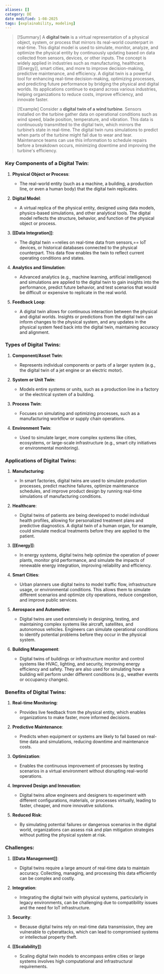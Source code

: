 ```yaml
---
aliases: []
category: DE
date modified: 1-08-2025
tags: [explainability, modeling]
---
```



>[!Summary]
> A **digital twin** is a virtual representation of a physical object, system, or process that mirrors its real-world counterpart in real-time. This digital model is used to simulate, monitor, analyze, and optimize the physical entity by continuously updating based on data collected from sensors, devices, or other inputs. The concept is widely applied in industries such as manufacturing, healthcare, [[Energy]], smart cities, and more to improve decision-making, predictive maintenance, and efficiency. A digital twin is a powerful tool for enhancing real-time decision-making, optimizing processes, and predicting future performance by bridging the physical and digital worlds. Its applications continue to expand across various industries, helping organizations to reduce costs, improve efficiency, and innovate faster.

>[!Example]
>Consider a **digital twin of a wind turbine**. Sensors installed on the turbine gather data on operational conditions such as wind speed, blade position, temperature, and vibration. This data is continuously transmitted to the digital twin, which mirrors the turbine’s state in real-time. The digital twin runs simulations to predict when parts of the turbine might fail due to wear and tear. Maintenance teams can use this information to schedule repairs before a breakdown occurs, minimizing downtime and improving the turbine's efficiency.

### Key Components of a Digital Twin:

1. **Physical Object or Process**:
   - The real-world entity (such as a machine, a building, a production line, or even a human body) that the digital twin replicates.

2. **Digital Model**:
   - A virtual replica of the physical entity, designed using data models, physics-based simulations, and other analytical tools. The digital model reflects the structure, behavior, and function of the physical object or process.

3. **[[Data Integration]]**:
   - The digital twin ==relies on real-time data from sensors,== IoT devices, or historical databases connected to the physical counterpart. This data flow enables the twin to reflect current operating conditions and states.

4. **Analytics and Simulation**:
   - Advanced analytics (e.g., machine learning, artificial intelligence) and simulations are applied to the digital twin to gain insights into the performance, predict future behavior, and test scenarios that would be difficult or expensive to replicate in the real world.

5. **Feedback Loop**:
   - A digital twin allows for continuous interaction between the physical and digital worlds. Insights or predictions from the digital twin can inform changes to the physical system, and any updates in the physical system feed back into the digital twin, maintaining accuracy and alignment.

### Types of Digital Twins:

1. **Component/Asset Twin**:
   - Represents individual components or parts of a larger system (e.g., the digital twin of a jet engine or an electric motor).

2. **System or Unit Twin**:
   - Models entire systems or units, such as a production line in a factory or the electrical system of a building.

3. **Process Twin**:
   - Focuses on simulating and optimizing processes, such as a manufacturing workflow or supply chain operations.

4. **Environment Twin**:
   - Used to simulate larger, more complex systems like cities, ecosystems, or large-scale infrastructure (e.g., smart city initiatives or environmental monitoring).

### Applications of Digital Twins:

1. **Manufacturing**:
   - In smart factories, digital twins are used to simulate production processes, predict machine failures, optimize maintenance schedules, and improve product design by running real-time simulations of manufacturing conditions.

2. **Healthcare**:
   - Digital twins of patients are being developed to model individual health profiles, allowing for personalized treatment plans and predictive diagnostics. A digital twin of a human organ, for example, could simulate medical treatments before they are applied to the patient.

3. **[[Energy]]**:
   - In energy systems, digital twins help optimize the operation of power plants, monitor grid performance, and simulate the impacts of renewable energy integration, improving reliability and efficiency.

4. **Smart Cities**:
   - Urban planners use digital twins to model traffic flow, infrastructure usage, or environmental conditions. This allows them to simulate different scenarios and optimize city operations, reduce congestion, and improve public services.

5. **Aerospace and Automotive**:
   - Digital twins are used extensively in designing, testing, and maintaining complex systems like aircraft, satellites, and autonomous vehicles. Engineers can simulate operational conditions to identify potential problems before they occur in the physical system.

6. **Building Management**:
   - Digital twins of buildings or infrastructure monitor and control systems like HVAC, lighting, and security, improving energy efficiency and safety. They are also used for simulating how a building will perform under different conditions (e.g., weather events or occupancy changes).

### Benefits of Digital Twins:

1. **Real-time Monitoring**:
   - Provides live feedback from the physical entity, which enables organizations to make faster, more informed decisions.

2. **Predictive Maintenance**:
   - Predicts when equipment or systems are likely to fail based on real-time data and simulations, reducing downtime and maintenance costs.

3. **Optimization**:
   - Enables the continuous improvement of processes by testing scenarios in a virtual environment without disrupting real-world operations.

4. **Improved Design and Innovation**:
   - Digital twins allow engineers and designers to experiment with different configurations, materials, or processes virtually, leading to faster, cheaper, and more innovative solutions.

5. **Reduced Risk**:
   - By simulating potential failures or dangerous scenarios in the digital world, organizations can assess risk and plan mitigation strategies without putting the physical system at risk.

### Challenges:

1. **[[Data Management]]**:
   - Digital twins require a large amount of real-time data to maintain accuracy. Collecting, managing, and processing this data efficiently can be complex and costly.

2. **Integration**:
   - Integrating the digital twin with physical systems, particularly in legacy environments, can be challenging due to compatibility issues and the need for IoT infrastructure.

3. **Security**:
   - Because digital twins rely on real-time data transmission, they are vulnerable to cyberattacks, which can lead to compromised systems or intellectual property theft.

4. **[[Scalability]]**:
   - Scaling digital twin models to encompass entire cities or large systems involves high computational and infrastructural requirements.




